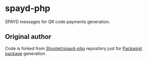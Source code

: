 # spayd-php

SPAYD messages for QR code payments generation.

## Original author

Code is forked from [Shoptet/spayd-php](https://github.com/Shoptet/spayd-php) repository
just for [Packagist package](https://packagist.org/packages/sunfoxcz/spayd-php) generation.
